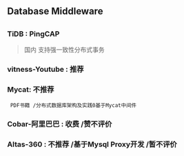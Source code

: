 ## Database Middleware

##

### TiDB : PingCAP

> 国内
> 支持强一致性分布式事务

### 

### vitness-Youtube : 推荐 

### Mycat: 不推荐
     
     PDF书籍 /分布式数据库架构及实践0基于Mycat中间件
          
### Cobar-阿里巴巴 : 收费 /赞不评价

### Altas-360 : 不推荐 /基于Mysql Proxy开发 /暂不评价
